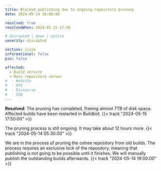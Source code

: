 ```yaml
---
title: Blocked publishing due to ongoing repository pruning
date: 2024-05-14 10:00:00

resolved: true
resolvedWhen: 2024-05-15 17:50 

# disrupted | down | notice
severity: disrupted

section: issue
informational: false
pin: false

affected:
  - Build service
  - Main repository server
#  - Website
#  - API
#  - Discourse
#  - CDN
---
```


**Resolved**: The pruning has completed, freeing almost 7TB of disk space. Affected builds have been restarted in Buildbot. {{< track "2024-05-15 17:50:00" >}}

The pruning process is still ongoing. It may take about 12 hours more. {{< track "2024-05-14 05:30:00" >}}

We are in the process of pruning the ostree repository from old builds. The
process requires an exclusive lock of the repository, meaning that publishing
is not going to be possible until it finishes. We will manually publish the
outstanding builds afterwards. {{< track "2024-05-14 19:00:00" >}}
